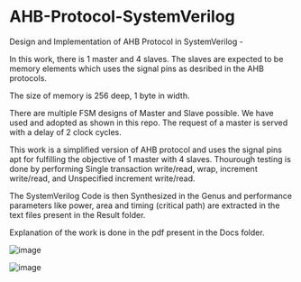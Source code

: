 # AHB-Protocol-SystemVerilog

Design and Implementation of AHB Protocol in SystemVerilog -

In this work, there is 1 master and 4 slaves. 
The slaves are expected to be memory elements which uses the signal pins as desribed in the AHB protocols. 

The size of memory is 256 deep, 1 byte in width. 

There are multiple FSM designs of Master and Slave possible. We have used and adopted as shown in this repo. 
The request of a master is served with a delay of 2 clock cycles.

This work is a simplified version of AHB protocol and uses the signal pins apt for fulfilling the objective of 1 master with 4 slaves. Thourough testing is done by performing Single transaction write/read, wrap, increment write/read, and Unspecified increment write/read. 

The SystemVerilog Code is then Synthesized in the Genus and performance parameters like power, area and timing (critical path) are extracted in the text files present in the Result folder. 

Explanation of the work is done in the pdf present in the Docs folder. 


![image](https://user-images.githubusercontent.com/66430218/232239833-c1f0ce50-e094-4083-ae90-c1fda562ec70.png)

![image](https://user-images.githubusercontent.com/66430218/232239905-32391aed-06e6-4742-98a6-28af3c8e7e16.png)

